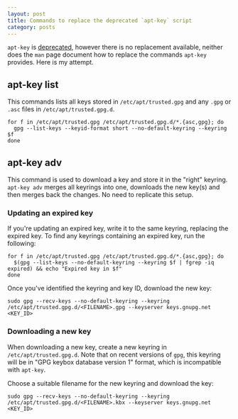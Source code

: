 ```yaml
---
layout: post
title: Commands to replace the deprecated `apt-key` script
category: posts
---
```


`apt-key` is [deprecated](https://manpages.debian.org/testing/apt/apt-key.8.en.html),
however there is no replacement available, neither does the `man` page document
how to replace the commands `apt-key` provides. Here is my attempt.

## apt-key list

This commands lists all keys stored in `/etc/apt/trusted.gpg` and any `.gpg` or
`.asc` files in `/etc/apt/trusted.gpg.d`.

```shell
for f in /etc/apt/trusted.gpg /etc/apt/trusted.gpg.d/*.{asc,gpg}; do
  gpg --list-keys --keyid-format short --no-default-keyring --keyring $f
done
```

## apt-key adv

This command is used to download a key and store it in the "right" keyring.
`apt-key adv` merges all keyrings into one, downloads the new key(s) and then
merges back the changes. No need to replicate this setup.

### Updating an expired key

If you're updating an expired key, write it to the same keyring, replacing the
expired key. To find any keyrings containing an expired key, run the following:

```shell
for f in /etc/apt/trusted.gpg /etc/apt/trusted.gpg.d/*.{asc,gpg}; do
  $(gpg --list-keys --no-default-keyring --keyring $f | fgrep -iq expired) && echo "Expired key in $f"
done
```

Once you've identified the keyring and key ID, download the new key:

```shell
sudo gpg --recv-keys --no-default-keyring --keyring /etc/apt/trusted.gpg.d/<FILENAME>.gpg --keyserver keys.gnupg.net <KEY_ID>
```

### Downloading a new key

When downloading a new key, create a new keyring in `/etc/apt/trusted.gpg.d`.
Note that on recent versions of `gpg`, this keyring will be in "GPG keybox
database version 1" format, which is incompatible with `apt-key`.

Choose a suitable filename for the new keyring and download the key:

```shell
sudo gpg --recv-keys --no-default-keyring --keyring /etc/apt/trusted.gpg.d/<FILENAME>.kbx --keyserver keys.gnupg.net <KEY_ID>
```